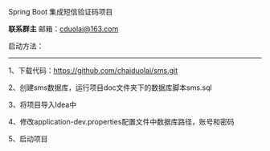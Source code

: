 Spring Boot 集成短信验证码项目



**联系群主**
邮箱：cduolai@163.com

启动方法：

-----------
  1、下载代码：https://github.com/chaiduolai/sms.git
  
  2、创建sms数据库，运行项目doc文件夹下的数据库脚本sms.sql
  
  3、将项目导入Idea中
  
  4、修改application-dev.properties配置文件中数据库路径，账号和密码
  
  5、启动项目
  
